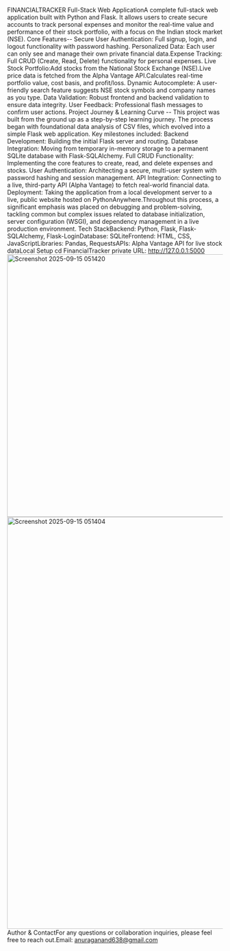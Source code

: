 FINANCIALTRACKER
 Full-Stack Web ApplicationA complete full-stack web application built with Python and Flask. It allows users to create secure accounts to track personal expenses and monitor the real-time value and performance of their stock portfolio, with a focus on the Indian stock market (NSE).
 Core Features-- Secure User Authentication: Full signup, login, and logout functionality with password hashing.
   Personalized Data: Each user can only see and manage their own private financial data.Expense Tracking: 
   Full CRUD (Create, Read, Delete) functionality for personal expenses.
   Live Stock Portfolio:Add stocks from the National Stock Exchange (NSE).Live price data is fetched from the Alpha Vantage API.Calculates real-time portfolio value, cost basis, and profit/loss.
   Dynamic Autocomplete: A user-friendly search feature suggests NSE stock symbols and company names as you type.
   Data Validation: Robust frontend and backend validation to ensure data integrity.
   User Feedback: Professional flash messages to confirm user actions.
   Project Journey & Learning Curve -- This project was built from the ground up as a step-by-step learning journey. The process began with foundational data analysis of CSV files, which evolved into a simple Flask web application. 
Key milestones included:
  Backend Development: Building the initial Flask server and routing.
  Database Integration: Moving from temporary in-memory storage to a permanent SQLite database with Flask-SQLAlchemy.
  Full CRUD Functionality: Implementing the core features to create, read, and delete expenses and stocks.
  User Authentication: Architecting a secure, multi-user system with password hashing and session management.
  API Integration: Connecting to a live, third-party API (Alpha Vantage) to fetch real-world financial data.
  Deployment: Taking the application from a local development server to a live, public website hosted on PythonAnywhere.Throughout this process, a significant emphasis was placed on debugging and problem-solving, tackling common but complex issues related to database initialization, server configuration (WSGI), and dependency management in a live production environment.
Tech StackBackend: Python, Flask, Flask-SQLAlchemy, Flask-LoginDatabase: SQLiteFrontend: HTML, CSS, JavaScriptLibraries: Pandas, RequestsAPIs: Alpha Vantage API for live stock dataLocal Setup 
cd FinancialTracker
private URL: http://127.0.0.1:5000
<img width="911" height="612" alt="Screenshot 2025-09-15 051420" src="https://github.com/user-attachments/assets/dc8788fb-1a1c-4a72-913e-843bc049404e" />
<img width="1717" height="960" alt="Screenshot 2025-09-15 051404" src="https://github.com/user-attachments/assets/c1d407e5-52aa-4bc5-a9c4-d30498cf5e1a" />
Author & ContactFor any questions or collaboration inquiries, please feel free to reach out.Email: anuraganand638@gmail.com
